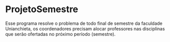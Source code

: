 # ProjetoSemestre
Esse programa resolve o problema de todo final de semestre da faculdade Unianchieta, os coordenadores precisam alocar professores nas disciplinas que serão ofertadas no próximo período (semestre). 
